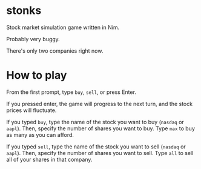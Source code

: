 # stonks
Stock market simulation game written in Nim.

Probably very buggy.

There's only two companies right now.

# How to play
From the first prompt, type `buy`, `sell`, or press Enter.

If you pressed enter, the game will progress to the next turn, and the stock prices will fluctuate.

If you typed `buy`, type the name of the stock you want to buy (`nasdaq` or `aapl`). Then, specify the number of shares you want to buy. Type `max` to buy as many as you can afford.

If you typed `sell`, type the name of the stock you want to sell (`nasdaq` or `aapl`). Then, specify the number of shares you want to sell. Type `all` to sell all of your shares in that company.
